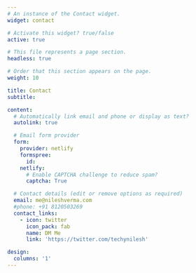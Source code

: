 ```yaml
---
# An instance of the Contact widget.
widget: contact

# Activate this widget? true/false
active: true

# This file represents a page section.
headless: true

# Order that this section appears on the page.
weight: 10

title: Contact
subtitle:

content:
  # Automatically link email and phone or display as text?
  autolink: true

  # Email form provider
  form:
    provider: netlify
    formspree:
      id:
    netlify:
      # Enable CAPTCHA challenge to reduce spam?
      captcha: True

  # Contact details (edit or remove options as required)
  email: me@nileshverma.com
  #phone: +91 8120503269
  contact_links:
    - icon: twitter
      icon_pack: fab
      name: DM Me
      link: 'https://twitter.com/techynilesh'

design:
  columns: '1'
---
```


